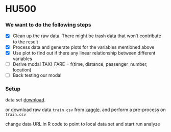 # HU500

### We want to do the following steps
- [x]	Clean up the raw data. There might be trash data that won’t contribute to the result
-	[x] Process data and generate plots for the variables mentioned above
-	[x] Use plot to find out if there any linear relationship between different variables
-	[ ] Derive modal TAXI_FARE = f(time, distance, passenger_number, location)
-	[ ] Back testing our modal

### Setup

data set [download](https://drive.google.com/open?id=1YJfZJBzhbJUH4xjuijYhigN0kFA3RNys).

or download raw data `train.csv` from [kaggle](https://www.kaggle.com/c/new-york-city-taxi-fare-prediction/data). and perform a pre-process on `train.csv`

change data URL in R code to point to local data set and start run analyze

